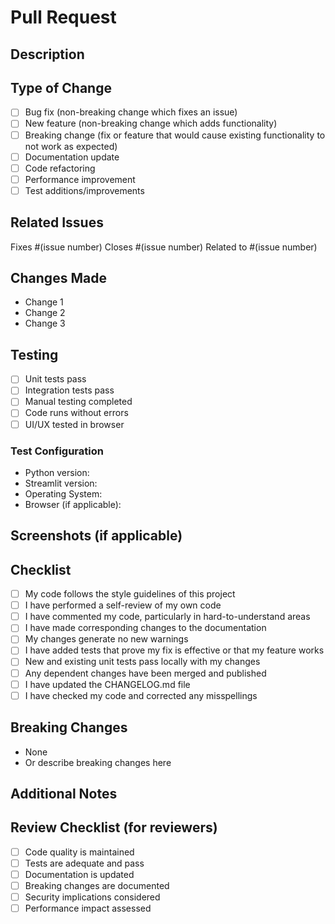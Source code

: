 # Pull Request

## Description
<!-- Briefly describe the changes in this PR -->

## Type of Change
- [ ] Bug fix (non-breaking change which fixes an issue)
- [ ] New feature (non-breaking change which adds functionality)
- [ ] Breaking change (fix or feature that would cause existing functionality to not work as expected)
- [ ] Documentation update
- [ ] Code refactoring
- [ ] Performance improvement
- [ ] Test additions/improvements

## Related Issues
<!-- Link to any related issues -->
Fixes #(issue number)
Closes #(issue number)
Related to #(issue number)

## Changes Made
<!-- Provide a detailed list of changes -->
- Change 1
- Change 2
- Change 3

## Testing
<!-- Describe the tests you ran to verify your changes -->
- [ ] Unit tests pass
- [ ] Integration tests pass
- [ ] Manual testing completed
- [ ] Code runs without errors
- [ ] UI/UX tested in browser

### Test Configuration
- Python version: 
- Streamlit version: 
- Operating System: 
- Browser (if applicable): 

## Screenshots (if applicable)
<!-- Add screenshots to help explain your changes -->

## Checklist
- [ ] My code follows the style guidelines of this project
- [ ] I have performed a self-review of my own code
- [ ] I have commented my code, particularly in hard-to-understand areas
- [ ] I have made corresponding changes to the documentation
- [ ] My changes generate no new warnings
- [ ] I have added tests that prove my fix is effective or that my feature works
- [ ] New and existing unit tests pass locally with my changes
- [ ] Any dependent changes have been merged and published
- [ ] I have updated the CHANGELOG.md file
- [ ] I have checked my code and corrected any misspellings

## Breaking Changes
<!-- If this is a breaking change, describe what breaks and how to migrate -->
- None
- Or describe breaking changes here

## Additional Notes
<!-- Any additional information that reviewers should know -->

## Review Checklist (for reviewers)
- [ ] Code quality is maintained
- [ ] Tests are adequate and pass
- [ ] Documentation is updated
- [ ] Breaking changes are documented
- [ ] Security implications considered
- [ ] Performance impact assessed
